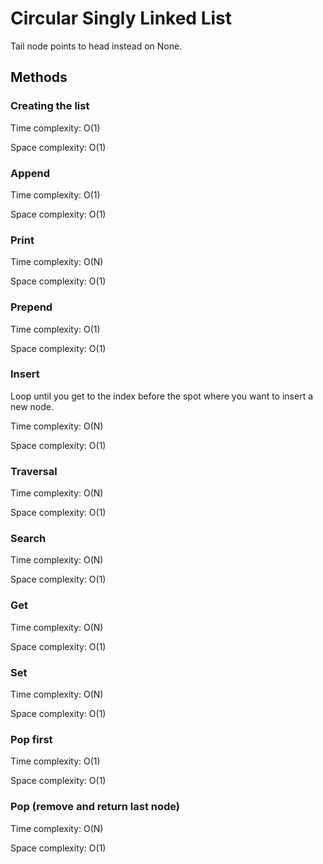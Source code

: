 # Circular Singly Linked List

Tail node points to head instead on None.

## Methods

### Creating the list
Time complexity: O(1)

Space complexity: O(1)

### Append
Time complexity: O(1)

Space complexity: O(1)

### Print
Time complexity: O(N)

Space complexity: O(1)

### Prepend
Time complexity: O(1)

Space complexity: O(1)

### Insert

Loop until you get to the index before the spot where you want to insert a new node.

Time complexity: O(N)

Space complexity: O(1)

### Traversal
Time complexity: O(N)

Space complexity: O(1)

### Search
Time complexity: O(N)

Space complexity: O(1)

### Get
Time complexity: O(N)

Space complexity: O(1)

### Set
Time complexity: O(N)

Space complexity: O(1)

### Pop first
Time complexity: O(1)

Space complexity: O(1)

### Pop (remove and return last node)
Time complexity: O(N)

Space complexity: O(1)

